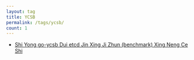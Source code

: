 ```yaml
---
layout: tag
title: YCSB
permalink: /tags/ycsb/
count: 1
---
```


- [Shi Yong  go-ycsb Dui  etcd Jin Xing Ji Zhun  (benchmark) Xing Neng Ce Shi ](https://yeshan333.github.io/2024/02/29/using-ycsb-benchmark-etcd/)
